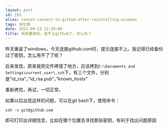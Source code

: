 ```yaml
---
layout: post
id: 191
alias: cannot-connect-to-github-after-reinstalling-windows
tags: 未分类
date: 2011-09-13 22:29:00
title: 系统重装后，连不上github了，怎么办？
---
```


昨天重装了windows，今天连接github.com时，提示连接不上。我记得已经备份过了密钥，怎么用不了了呢？

后来发现，原来我把文件拷错了地方，应该拷到`C:\Documents and Settings\current_user\.ssh`下，有三个文件，分别是&#8221;id_rsa&#8221;，&#8221;id_rsa.pub&#8221;，&#8221;known_hosts&#8221;

重新拷完，再试，一切正常。

如果以后出现这样的问题，可以在git bash下，使用命令：

```
ssh -v git@github.com
```

即可打印出详细信息，比如在哪个位置去寻找那些密钥，有利于找出问题原因
